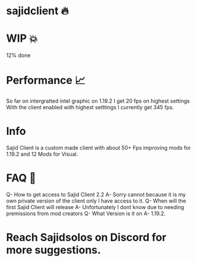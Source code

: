 # sajidclient 🔥

# WIP 💥
12% done
# Performance 📈
So far on intergratted intel graphic on 1.19.2 I get 20 fps on highest settings With the client enabled with highest setttings I currently get 345 fps.
# Info
Sajid Client is a custom made client with about 50+ Fps improving mods for 1.19.2 and 12 Mods for Visual.

# FAQ 📖
Q- How to get access to Sajid Client 2.2
A- Sorry cannot because it is my own private version of the client only I have access to it.
Q- When will the first Sajid Client will release
A- Unfortunately I dont know due to needing premissions from mod creators
Q- What Version is it on
A- 1.19.2.

# Reach Sajidsolos on Discord for more suggestions.
